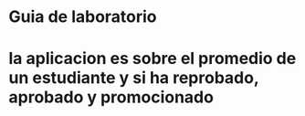 # Guia de laboratorio 

# la aplicacion es sobre el promedio de un estudiante y si ha reprobado, aprobado y promocionado



